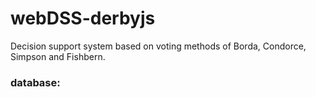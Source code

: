 webDSS-derbyjs
==============

Decision support system based on voting methods of Borda, Condorce, Simpson and Fishbern.
### database: